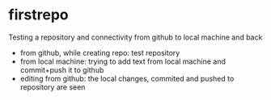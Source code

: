 # firstrepo
Testing a repository and connectivity from github to local machine and back
* from github, while creating repo: test repository
* from local machine: trying to add text from local machine and commit+push it to github 
* editing from github: the local changes, commited and pushed to repository are seen

